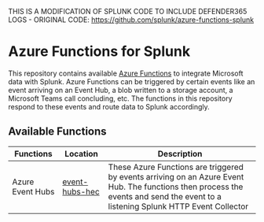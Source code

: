 THIS IS A MODIFICATION OF SPLUNK CODE TO INCLUDE DEFENDER365 LOGS - ORIGINAL CODE: https://github.com/splunk/azure-functions-splunk 

# Azure Functions for Splunk

This repository contains available [Azure Functions]( https://azure.microsoft.com/en-us/services/functions/) to integrate Microsoft data with Splunk.  Azure Functions can be triggered by certain events like an event arriving on an Event Hub, a blob written to a storage account, a Microsoft Teams call concluding, etc.  The functions in this repository respond to these events and route data to Splunk accordingly.


## Available Functions

| Functions | Location | Description |
| --------- | -------- | ----------- |
| Azure Event Hubs | [event-hubs-hec](https://github.com/mairalb/splunk-azure-integration/tree/main/event-hubs-hec) | These Azure Functions are triggered by events arriving on an Azure Event Hub.  The functions then process the events and send the event to a listening Splunk HTTP Event Collector |

